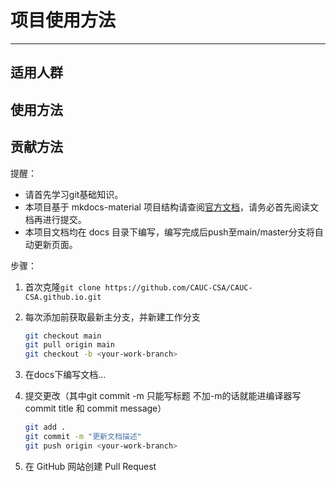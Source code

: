 # 项目使用方法

---

## 适用人群

## 使用方法

## 贡献方法

提醒：

- 请首先学习git基础知识。
- 本项目基于 mkdocs-material 项目结构请查阅[官方文档](https://squidfunk.github.io/mkdocs-material/)，请务必首先阅读文档再进行提交。
- 本项目文档均在 docs 目录下编写，编写完成后push至main/master分支将自动更新页面。

步骤：

1. 首次克隆`git clone https://github.com/CAUC-CSA/CAUC-CSA.github.io.git`

2. 每次添加前获取最新主分支，并新建工作分支

   ```bash
   git checkout main 
   git pull origin main
   git checkout -b <your-work-branch>
   ```

3. 在docs下编写文档...

4. 提交更改（其中git commit -m 只能写标题 不加-m的话就能进编译器写 commit title 和 commit message）

   ```bash
   git add .
   git commit -m "更新文档描述"
   git push origin <your-work-branch>
   ```

5. 在 GitHub 网站创建 Pull Request
